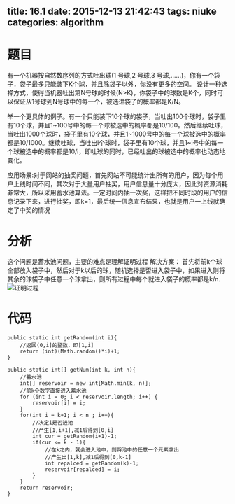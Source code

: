 title: 16.1
date: 2015-12-13 21:42:43
tags: niuke
categories: algorithm
---
# 题目
有一个机器按自然数序列的方式吐出球(1 号球,2 号球,3 号球,......)，你有一个袋子，袋子最多只能装下K个球，并且除袋子以外，你没有更多的空间。
设计一种选择方式，使得当机器吐出第N号球的时候(N>K)，你袋子中的球数是K个，同时可以保证从1号球到N号球中的每一个，被选进袋子的概率都是K/N。

举一个更具体的例子。有一个只能装下10个球的袋子，当吐出100个球时，袋子里有10个球，并且1~100号中的每一个球被选中的概率都是10/100。然后继续吐球，当吐出1000个球时，袋子里有10个球，并且1~1000号中的每一个球被选中的概率都是10/1000。继续吐球，当吐出i个球时，袋子里有10个球，并且1~i号中的每一个球被选中的概率都是10/i，即吐球的同时，已经吐出的球被选中的概率也动态地变化。

应用场景:对于网站的抽奖问题，首先网站不可能统计出所有的用户，因为每个用户上线时间不同，其次对于大量用户抽奖，用户信息量十分庞大，因此对资源消耗非常大，所以采用蓄水池算法。一定时间内抽一次奖，这样把不同时段的用户的信息记录下来，进行抽奖，即k=1，最后统一信息宣布结果，也就是用户一上线就确定了中奖的情况
<!--more-->
# 分析
这个问题是蓄水池问题，主要的难点是理解证明过程
解决方案：
首先将前k个球全部放入袋子中，然后对于k以后的球，随机选择是否进入袋子中，如果进入则将其余的球袋子中任意一个球拿出，则所有过程中每个就进入袋子的概率都是k/n.
![证明过程](http://7xilc8.com1.z0.glb.clouddn.com/Niuke16.1.jpg)

# 代码
```
public static int getRandom(int i){
	//返回(0,i]的整数，即[1,i]
	return (int)(Math.random()*i)+1;
}

public static int[] getNum(int k, int n){
	//蓄水池
	int[] reservoir = new int[Math.min(k, n)];
	//前k个数字直接进入蓄水池
	for (int i = 0; i < reservoir.length; i++) {
		reservoir[i] = i;
	}	
	for(int i = k+1; i < n ; i++){
		//决定i是否进池
		//产生[1,i+1],减1后得到[0,i]
		int cur = getRandom(i+1)-1;
		if(cur <= k - 1){
			//在k之内，就会进入池中，则将池中的任意一个元素拿出
			//产生出[1,k],减1后得到[0,k-1]
			int repalced = getRandom(k)-1;
			reservoir[repalced] = i;
		}
	}
	return reservoir;
}
```